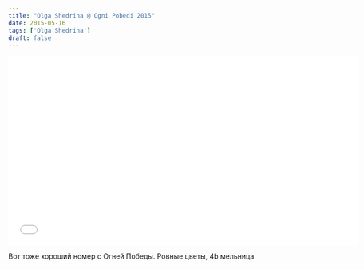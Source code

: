 ```yaml
---
title: "Olga Shedrina @ Ogni Pobedi 2015"
date: 2015-05-16
tags: ['Olga Shedrina']
draft: false
---
```


<iframe src="//vk.com/video_ext.php?oid=6493687&amp;id=171135775&amp;hash=c0c6e29812d9d423&amp;hd=1" width="700" height="380" frameborder="0"></iframe>

Вот тоже хороший номер с Огней Победы. Ровные цветы, 4b мельница
